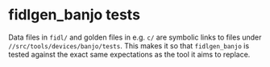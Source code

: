 # fidlgen_banjo tests

Data files in `fidl/` and golden files in e.g. `c/` are symbolic links to files
under `//src/tools/devices/banjo/tests`. This makes it so that `fidlgen_banjo` is
tested against the exact same expectations as the tool it aims to replace.

